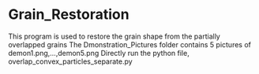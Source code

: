 # Grain_Restoration
This program is used to restore the grain shape from the partially overlapped grains
The Dmonstration_Pictures folder contains 5 pictures of demon1.png,...,demon5.png
Directly run the python file, overlap_convex_particles_separate.py 
